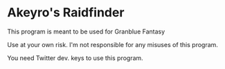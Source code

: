 # Akeyro's Raidfinder

This program is meant to be used for Granblue Fantasy

Use at your own risk. I'm not responsible for any misuses of this program.

You need Twitter dev. keys to use this program.